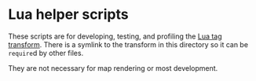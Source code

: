 # Lua helper scripts #

These scripts are for developing, testing, and profiling the [Lua tag transform](../../fractal.lua). There is a symlink to the transform in this directory so it can be `require`d by other files.

They are not necessary for map rendering or most development.
